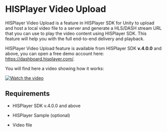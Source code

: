 # HISPlayer Video Upload

HISPlayer Video Upload is a feature in HISPlayer SDK for Unity to upload and host a local video file to a server and generate a HLS/DASH stream URL that you can use to play the video content using HISPlayer SDK. This feature will help you with the full end-to-end delivery and playback.

HISPlayer Video Upload feature is available from HISPlayer SDK **v.4.0.0** and above, you can open a free demo account here: https://dashboard.hisplayer.com/.

You will find here a video showing how it works:

[![Watch the video](https://img.youtube.com/vi/POzM5U31tzc/sddefault.jpg)](https://youtu.be/POzM5U31tzc)

## Requirements

* HISPlayer SDK v.4.0.0 and above

* HISPlayer Sample (optional)

* Video file
